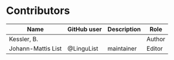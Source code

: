 # Contributors

Name | GitHub user | Description | Role
--- | --- | --- | ---
Kessler, B. | | | Author
Johann-Mattis List | @LinguList | maintainer | Editor
